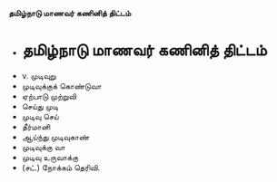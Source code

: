 **தமிழ்நாடு மாணவர் கணினித் திட்டம்**
- # தமிழ்நாடு மாணவர் கணினித் திட்டம்
- v. முடிவுறு
- முடிவுக்குக் கொண்டுவா
- ஏற்பாடு முற்றுவி
- செய்து முடி
- முடிவு செய்
- தீர்மானி
- ஆய்ந்து முடிவுகாண்
- முடிவுக்கு வா
- முடிவு உருவாக்கு
- (சட்.) நோக்கம் தெரிவி.


